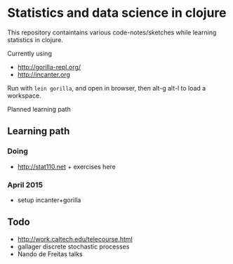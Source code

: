 # Statistics and data science in clojure

This repository containtains various code-notes/sketches while learning statistics in clojure.

Currently using

- http://gorilla-repl.org/
- http://incanter.org

Run with `lein gorilla`, and open in browser, then alt-g alt-l to load a workspace.

Planned learning path

## Learning path

### Doing

- http://stat110.net + exercises here

### April 2015

- setup incanter+gorilla

## Todo

- http://work.caltech.edu/telecourse.html
- gallager discrete stochastic processes
- Nando de Freitas talks
